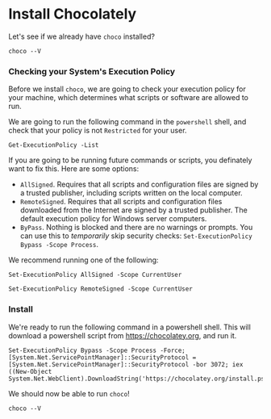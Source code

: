 # Install Chocolately

Let's see if we already have `choco` installed?

```bash|{type: 'command', platform:'win32', failed_when:"!stdout.includes('Chocolatey v')"}
choco --V
```

### Checking your System's Execution Policy

Before we install `choco`, we are going to check your execution policy for your machine, which determines what scripts or software are allowed to run.

We are going to run the following command in the `powershell` shell, and check that your policy is not `Restricted` for your user.

```bash|{type: 'command', platform:'win32', shell: 'powershell', failed_when: "stdout.includes('Restricted')||exitCode==1"}
Get-ExecutionPolicy -List
```

If you are going to be running future commands or scripts, you definately want to fix this. Here are some options:

* `AllSigned`. Requires that all scripts and configuration files are signed by a trusted publisher, including scripts written on the local computer.
* `RemoteSigned`. Requires that all scripts and configuration files downloaded from the Internet are signed by a trusted publisher. The default execution policy for Windows server computers.
* `ByPass`. Nothing is blocked and there are no warnings or prompts. You can use this to _temporarily_ skip security checks: `Set-ExecutionPolicy Bypass -Scope Process`.

We recommend running one of the following: 

```bash|{type: 'command', platform:'win32', shell: 'powershell', privileged: true}
Set-ExecutionPolicy AllSigned -Scope CurrentUser
```

```bash|{type: 'command', platform:'win32', shell: 'powershell', privileged: true}
Set-ExecutionPolicy RemoteSigned -Scope CurrentUser
```

### Install

We're ready to run the following command in a powershell shell. This will download a powershell script from https://chocolatey.org, and run it.

```bash|{type: 'command', platform:'win32', shell: 'powershell', privileged: true}
Set-ExecutionPolicy Bypass -Scope Process -Force; [System.Net.ServicePointManager]::SecurityProtocol = [System.Net.ServicePointManager]::SecurityProtocol -bor 3072; iex ((New-Object System.Net.WebClient).DownloadString('https://chocolatey.org/install.ps1'))
```

We should now be able to run `choco`!

```bash|{type: 'command', platform:'win32', failed_when:"!stdout.includes('Chocolatey v')"}
choco --V
```
